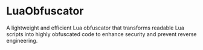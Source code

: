# LuaObfuscator
A lightweight and efficient Lua obfuscator that transforms readable Lua scripts into highly obfuscated code to enhance security and prevent reverse engineering.

